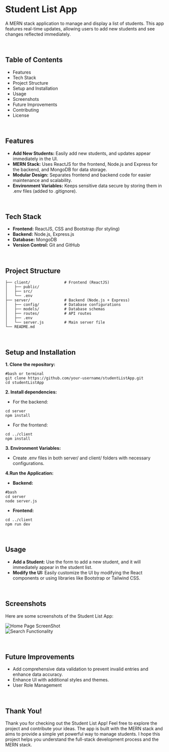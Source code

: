 # Student List App
A MERN stack application to manage and display a list of students. This app features real-time updates, allowing users to add new students and see changes reflected immediately.

&nbsp;  
## Table of Contents
- Features
- Tech Stack
- Project Structure
- Setup and Installation
- Usage
- Screenshots
- Future Improvements
- Contributing
- License

&nbsp;  
## Features
- **Add New Students:** Easily add new students, and updates appear immediately in the UI.  
- **MERN Stack:** Uses ReactJS for the frontend, Node.js and Express for the backend, and MongoDB for data storage.  
- **Modular Design:** Separates frontend and backend code for easier maintenance and scalability. <br>
- **Environment Variables:** Keeps sensitive data secure by storing them in .env files (added to .gitignore).

&nbsp;  
## Tech Stack
- **Frontend:** ReactJS, CSS and Bootstrap (for styling)  
- **Backend:** Node.js, Express.js  
- **Database:** MongoDB  
- **Version Control:** Git and GitHub  

&nbsp;  
## Project Structure
```studentListApp/
├── client/               # Frontend (ReactJS)
│   ├── public/
│   ├── src/
│   └── .env
├── server/               # Backend (Node.js + Express)
│   ├── config/           # Database configurations
│   ├── models/           # Database schemas
│   ├── routes/           # API routes
│   ├── .env
│   └── server.js         # Main server file
└── README.md
```

&nbsp;  
## Setup and Installation
**1. Clone the repository:**
```
#bash or terminal
git clone https://github.com/your-username/studentListApp.git
cd studentListApp
```

**2. Install dependencies:**

- For the backend:  
```
cd server
npm install
```
- For the frontend:  
```
cd ../client
npm install
```

**3. Environment Variables:**
- Create .env files in both server/ and client/ folders with necessary configurations.

**4.Run the Application:**  
- **Backend:**
```
#bash
cd server
node server.js
```
- **Frontend:**
```
cd ../client
npm run dev
```

&nbsp;  
## Usage 
- **Add a Student:** Use the form to add a new student, and it will immediately appear in the student list.  
- **Modify the UI:**  Easily customize the UI by modifying the React components or using libraries like Bootstrap or Tailwind CSS.  

&nbsp;  
## Screenshots
Here are some screenshots of the Student List App:

![Home Page ScreenShot](https://drive.google.com/uc?id=1jmmnMfQrYSo3s0Cmd8wnOx5bEPQ8dGbk)  
![Search Functionality](https://drive.google.com/uc?id=1oJ1OKYSHIfelSkocMX11E5jd8nuKpivZ)  

&nbsp;  
## Future Improvements
- Add comprehensive data validation to prevent invalid entries and enhance data accuracy.  
- Enhance UI with additional styles and themes.
- User Role Management

&nbsp;  
## Thank You!
Thank you for checking out the Student List App! Feel free to explore the project and contribute your ideas. The app is built with the MERN stack and aims to provide a simple yet powerful way to manage students. I hope this project helps you understand the full-stack development process and the MERN stack.
